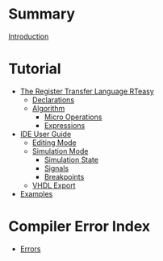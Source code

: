 # Summary

[Introduction](README.md)

# Tutorial

- [The Register Transfer Language RTeasy](tutorial/lang/README.md)
  - [Declarations](tutorial/lang/declarations.md)
  - [Algorithm](tutorial/lang/algorithm.md)
    - [Micro Operations](tutorial/lang/micro-operations.md)
    - [Expressions](tutorial/lang/expressions.md)
- [IDE User Guide](tutorial/ide/README.md)
  - [Editing Mode]()
  - [Simulation Mode]()
    - [Simulation State]()
    - [Signals]()
    - [Breakpoints]()
  - [VHDL Export]()
- [Examples](tutorial/examples/README.md)

# Compiler Error Index

- [Errors](compiler-error-index/errors.md)
